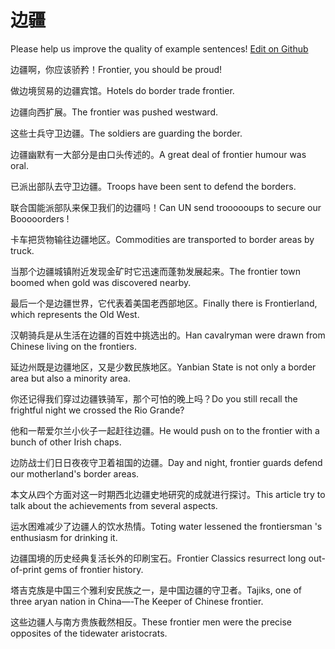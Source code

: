 # 边疆

Please help us improve the quality of example sentences! [Edit on Github](https://github.com/jiyushe/jiyu-example-sentence-source/blob/main/chinese/bianjiang.md)

<p><span class="chinese">边疆啊，你应该骄矜！</span><span class="english">Frontier, you should be proud!</span></p>

<p><span class="chinese">做边境贸易的边疆宾馆。</span><span class="english">Hotels do border trade frontier.</span></p>

<p><span class="chinese">边疆向西扩展。</span><span class="english">The frontier was pushed westward.</span></p>

<p><span class="chinese">这些士兵守卫边疆。</span><span class="english">The soldiers are guarding the border.</span></p>

<p><span class="chinese">边疆幽默有一大部分是由口头传述的。</span><span class="english">A great deal of frontier humour was oral.</span></p>

<p><span class="chinese">已派出部队去守卫边疆。</span><span class="english">Troops have been sent to defend the borders.</span></p>

<p><span class="chinese">联合国能派部队来保卫我们的边疆吗！</span><span class="english">Can UN send troooooups to secure our Booooorders !</span></p>

<p><span class="chinese">卡车把货物输往边疆地区。</span><span class="english">Commodities are transported to border areas by truck.</span></p>

<p><span class="chinese">当那个边疆城镇附近发现金矿时它迅速而蓬勃发展起来。</span><span class="english">The frontier town boomed when gold was discovered nearby.</span></p>

<p><span class="chinese">最后一个是边疆世界，它代表着美国老西部地区。</span><span class="english">Finally there is Frontierland, which represents the Old West.</span></p>

<p><span class="chinese">汉朝骑兵是从生活在边疆的百姓中挑选出的。</span><span class="english">Han cavalryman were drawn from Chinese living on the frontiers.</span></p>

<p><span class="chinese">延边州既是边疆地区，又是少数民族地区。</span><span class="english">Yanbian State is not only a border area but also a minority area.</span></p>

<p><span class="chinese">你还记得我们穿过边疆铁骑军，那个可怕的晚上吗？</span><span class="english">Do you still recall the frightful night we crossed the Rio Grande?</span></p>

<p><span class="chinese">他和一帮爱尔兰小伙子一起赶往边疆。</span><span class="english">He would push on to the frontier with a bunch of other Irish chaps.</span></p>

<p><span class="chinese">边防战士们日日夜夜守卫着祖国的边疆。</span><span class="english">Day and night, frontier guards defend our motherland's border areas.</span></p>

<p><span class="chinese">本文从四个方面对这一时期西北边疆史地研究的成就进行探讨。</span><span class="english">This article try to talk about the achievements from several aspects.</span></p>

<p><span class="chinese">运水困难减少了边疆人的饮水热情。</span><span class="english">Toting water lessened the frontiersman 's enthusiasm for drinking it.</span></p>

<p><span class="chinese">边疆国境的历史经典复活长外的印刷宝石。</span><span class="english">Frontier Classics resurrect long out-of-print gems of frontier history.</span></p>

<p><span class="chinese">塔吉克族是中国三个雅利安民族之一，是中国边疆的守卫者。</span><span class="english">Tajiks, one of three aryan nation in China—-The Keeper of Chinese frontier.</span></p>

<p><span class="chinese">这些边疆人与南方贵族截然相反。</span><span class="english">These frontier men were the precise opposites of the tidewater aristocrats.</span></p>

